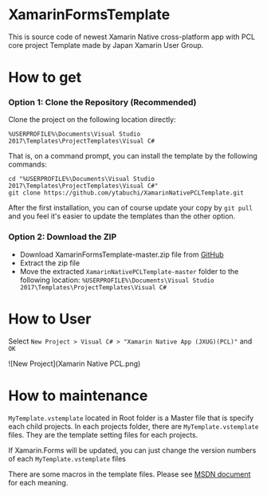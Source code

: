 # XamarinFormsTemplate

This is source code of newest Xamarin Native cross-platform app with PCL core project Template made by Japan Xamarin User Group.

# How to get

### Option 1: Clone the Repository (Recommended)

Clone the project on the following location directly:

`%USERPROFILE%\Documents\Visual Studio 2017\Templates\ProjectTemplates\Visual C#`

That is, on a command prompt, you can install the template by the following commands:

```
cd "%USERPROFILE%\Documents\Visual Studio 2017\Templates\ProjectTemplates\Visual C#"
git clone https://github.com/ytabuchi/XamarinNativePCLTemplate.git
```

After the first installation, you can of course update your copy by `git pull` and you feel it's easier to update the templates than the other option.

### Option 2: Download the ZIP

- Download XamarinFormsTemplate-master.zip file from [GitHub](https://github.com/ytabuchi/XamarinNativePCLTemplate/archive/master.zip)
- Extract the zip file
- Move the extracted `XamarinNativePCLTemplate-master` folder to the following location:
`%USERPROFILE%\Documents\Visual Studio 2017\Templates\ProjectTemplates\Visual C#`

# How to User

Select `New Project > Visual C# > "Xamarin Native App (JXUG)(PCL)"` and `OK`

![New Project](Xamarin Native PCL.png)

# How to maintenance

`MyTemplate.vstemplate` located in Root folder is a Master file that is specify each child projects.
In each projects folder, there are `MyTemplate.vstemplate` files. They are the template setting files for each projects.

If Xamarin.Forms will be updated, you can just change the version numbers of each `MyTemplate.vstemplate` files

There are some macros in the template files. Please see [MSDN document](https://msdn.microsoft.com/ja-jp/library/eehb4faa.aspx) for each meaning.
